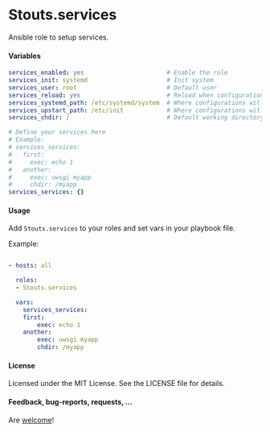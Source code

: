 Stouts.services
===============

Ansible role to setup services.

#### Variables

```yaml
services_enabled: yes                       # Enable the role
services_init: systemd                      # Init system
services_user: root                         # Default user
services_reload: yes                        # Reload when configuration changed
services_systemd_path: /etc/systemd/system  # Where configurations will be placed
services_upstart_path: /etc/init            # Where configurations will be placed
services_chdir: /                           # Default working directory

# Define your services here
# Example:
# services_services:
#   first:
#     exec: echo 1
#   another:
#     exec: uwsgi myapp
#     chdir: /myapp
services_services: {}                       
```


#### Usage

Add `Stouts.services` to your roles and set vars in your playbook file.

Example:

```yaml

- hosts: all

  roles:
  - Stouts.services

  vars:
    services_services:
    first:
        exec: echo 1
    another:
        exec: uwsgi myapp
        chdir: /myapp
```

#### License

Licensed under the MIT License. See the LICENSE file for details.

#### Feedback, bug-reports, requests, ...

Are [welcome](https://github.com/Stouts/Stouts.services/issues)!
